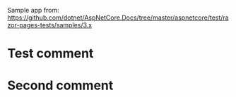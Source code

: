 Sample app from: https://github.com/dotnet/AspNetCore.Docs/tree/master/aspnetcore/test/razor-pages-tests/samples/3.x

# Test comment
# Second comment
